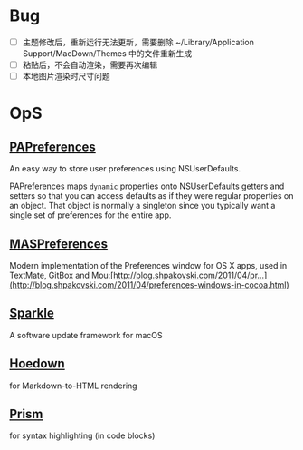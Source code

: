 #  Bug

- [ ] 主题修改后，重新运行无法更新，需要删除 ~/Library/Application Support/MacDown/Themes 中的文件重新生成
- [ ] 粘贴后，不会自动渲染，需要再次编辑
- [ ] 本地图片渲染时尺寸问题

# OpS

## [PAPreferences](https://github.com/dhennessy/PAPreferences)

An easy way to store user preferences using NSUserDefaults.

PAPreferences maps `dynamic` properties onto NSUserDefaults getters and setters so that you can access defaults as if they were regular properties on an object. That object is normally a singleton since you typically want a single set of preferences for the entire app.



## [MASPreferences](https://github.com/shpakovski/MASPreferences)

Modern implementation of the Preferences window for OS X apps, used in TextMate, GitBox and Mou:[http://blog.shpakovski.com/2011/04/pr…](http://blog.shpakovski.com/2011/04/preferences-windows-in-cocoa.html)



## [Sparkle](https://github.com/sparkle-project/Sparkle)

A software update framework for macOS

## [Hoedown](https://github.com/hoedown/hoedown) 

for Markdown-to-HTML rendering

## [Prism](http://prismjs.com/) 

for syntax highlighting (in code blocks)